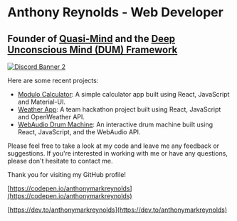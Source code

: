 # Anthony Reynolds - Web Developer

## Founder of [Quasi-Mind](https://github.com/Quasi-Mind) and the [Deep Unconscious Mind (DUM) Framework](https://github.com/Quasi-Mind/deep-unconscious-mind)
<a href="https://discord.gg/St7hs9MRtu" target="_blank">![Discord Banner 2](https://discordapp.com/api/guilds/1118802264350531727/widget.png?style=banner2)</a>

Here are some recent projects:

- [Modulo Calculator](https://github.com/anthonymarkreynolds/Graphical-Modulo-Calculator): A simple calculator app built using React, JavaScript and Material-UI.
- [Weather App](https://github.com/anthonymarkreynolds/Dingo-Weather): A team hackathon project built using React, JavaScript and OpenWeather API.
- [WebAudio Drum Machine](https://github.com/anthonymarkreynolds/Dingo-Percussion-Controller): An interactive drum machine built using React, JavaScript, and the WebAudio API.

Please feel free to take a look at my code and leave me any feedback or suggestions. If you're interested in working with me or have any questions, please don't hesitate to contact me.

Thank you for visiting my GitHub profile!

[https://codepen.io/anthonymarkreynolds](https://codepen.io/anthonymarkreynolds)

[https://dev.to/anthonymarkreynolds](https://dev.to/anthonymarkreynolds)
